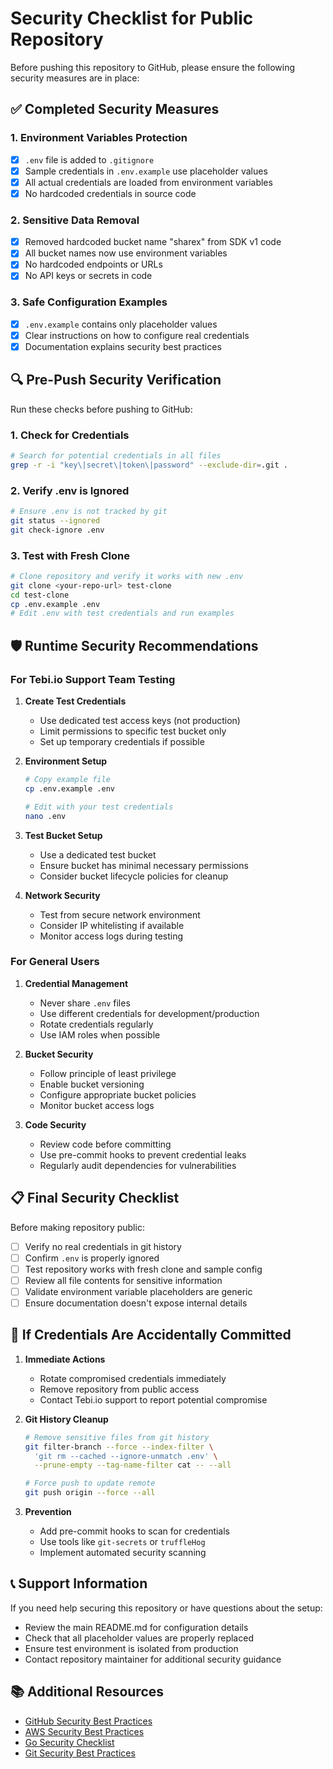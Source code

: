# Security Checklist for Public Repository

Before pushing this repository to GitHub, please ensure the following security measures are in place:

## ✅ Completed Security Measures

### 1. Environment Variables Protection
- [x] `.env` file is added to `.gitignore`
- [x] Sample credentials in `.env.example` use placeholder values
- [x] All actual credentials are loaded from environment variables
- [x] No hardcoded credentials in source code

### 2. Sensitive Data Removal
- [x] Removed hardcoded bucket name "sharex" from SDK v1 code
- [x] All bucket names now use environment variables
- [x] No hardcoded endpoints or URLs
- [x] No API keys or secrets in code

### 3. Safe Configuration Examples
- [x] `.env.example` contains only placeholder values
- [x] Clear instructions on how to configure real credentials
- [x] Documentation explains security best practices

## 🔍 Pre-Push Security Verification

Run these checks before pushing to GitHub:

### 1. Check for Credentials
```bash
# Search for potential credentials in all files
grep -r -i "key\|secret\|token\|password" --exclude-dir=.git .
```

### 2. Verify .env is Ignored
```bash
# Ensure .env is not tracked by git
git status --ignored
git check-ignore .env
```

### 3. Test with Fresh Clone
```bash
# Clone repository and verify it works with new .env
git clone <your-repo-url> test-clone
cd test-clone
cp .env.example .env
# Edit .env with test credentials and run examples
```

## 🛡️ Runtime Security Recommendations

### For Tebi.io Support Team Testing

1. **Create Test Credentials**
   - Use dedicated test access keys (not production)
   - Limit permissions to specific test bucket only
   - Set up temporary credentials if possible

2. **Environment Setup**
   ```bash
   # Copy example file
   cp .env.example .env
   
   # Edit with your test credentials
   nano .env
   ```

3. **Test Bucket Setup**
   - Use a dedicated test bucket
   - Ensure bucket has minimal necessary permissions
   - Consider bucket lifecycle policies for cleanup

4. **Network Security**
   - Test from secure network environment
   - Consider IP whitelisting if available
   - Monitor access logs during testing

### For General Users

1. **Credential Management**
   - Never share `.env` files
   - Use different credentials for development/production
   - Rotate credentials regularly
   - Use IAM roles when possible

2. **Bucket Security**
   - Follow principle of least privilege
   - Enable bucket versioning
   - Configure appropriate bucket policies
   - Monitor bucket access logs

3. **Code Security**
   - Review code before committing
   - Use pre-commit hooks to prevent credential leaks
   - Regularly audit dependencies for vulnerabilities

## 📋 Final Security Checklist

Before making repository public:

- [ ] Verify no real credentials in git history
- [ ] Confirm `.env` is properly ignored
- [ ] Test repository works with fresh clone and sample config
- [ ] Review all file contents for sensitive information
- [ ] Validate environment variable placeholders are generic
- [ ] Ensure documentation doesn't expose internal details

## 🚨 If Credentials Are Accidentally Committed

1. **Immediate Actions**
   - Rotate compromised credentials immediately
   - Remove repository from public access
   - Contact Tebi.io support to report potential compromise

2. **Git History Cleanup**
   ```bash
   # Remove sensitive files from git history
   git filter-branch --force --index-filter \
     'git rm --cached --ignore-unmatch .env' \
     --prune-empty --tag-name-filter cat -- --all
   
   # Force push to update remote
   git push origin --force --all
   ```

3. **Prevention**
   - Add pre-commit hooks to scan for credentials
   - Use tools like `git-secrets` or `truffleHog`
   - Implement automated security scanning

## 📞 Support Information

If you need help securing this repository or have questions about the setup:

- Review the main README.md for configuration details
- Check that all placeholder values are properly replaced
- Ensure test environment is isolated from production
- Contact repository maintainer for additional security guidance

## 📚 Additional Resources

- [GitHub Security Best Practices](https://docs.github.com/en/code-security)
- [AWS Security Best Practices](https://aws.amazon.com/architecture/security-identity-compliance/)
- [Go Security Checklist](https://github.com/Checkmarx/Go-SCP)
- [Git Security Best Practices](https://about.gitlab.com/blog/2021/04/27/git-security-best-practices/)